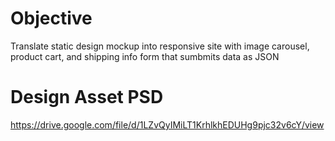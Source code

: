 # Objective
Translate static design mockup into responsive site with image carousel, product cart, and shipping info form that sumbmits data as JSON

# Design Asset PSD
https://drive.google.com/file/d/1LZvQyIMiLT1KrhlkhEDUHg9pjc32v6cY/view
